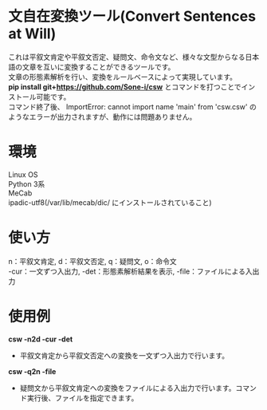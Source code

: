 # 文自在変換ツール(Convert Sentences at Will)
これは平叙文肯定や平叙文否定、疑問文、命令文など、様々な文型からなる日本語の文章を互いに変換することができるツールです。<br />
文章の形態素解析を行い、変換をルールベースによって実現しています。<br />
**pip install git+https://github.com/Sone-i/csw** とコマンドを打つことでインストール可能です。<br />
コマンド終了後、 ImportError: cannot import name 'main' from 'csw.csw' のようなエラーが出力されますが、動作には問題ありません。<br />

# 環境
Linux OS<br />
Python 3系<br />
MeCab<br />
ipadic-utf8(/var/lib/mecab/dic/ にインストールされていること)<br />

# 使い方
n：平叙文肯定, d：平叙文否定, q：疑問文, o：命令文<br />
-cur：一文ずつ入出力, -det：形態素解析結果を表示, -file：ファイルによる入出力<br />

# 使用例
**csw -n2d -cur -det**
- 平叙文肯定から平叙文否定への変換を一文ずつ入出力で行います。

**csw -q2n -file**
- 疑問文から平叙文肯定への変換をファイルによる入出力で行います。コマンド実行後、ファイルを指定できます。
